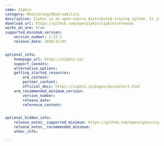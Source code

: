 ```yaml
---
name: Zipkin
category: Monitoring/Observability
description: Zipkin is an open-source distributed tracing system. It is designed to help developers collect and visualize the timing data needed to troubleshoot latency problems in microservice architectures.
download_url: https://github.com/openzipkin/zipkin/releases
works_on_arm: true
supported_minimum_version:
    version_number: 2.22.1
    release_date: 2020/11/01


optional_info:
    homepage_url: https://zipkin.io/
    support_caveats:
    alternative_options:
    getting_started_resources:
        arm_content: 
        partner_content: 
        official_docs: https://zipkin.io/pages/quickstart.html
    arm_recommended_minimum_version:
        version_number:
        release_date:
        reference_content: 


optional_hidden_info:
    release_notes__supported_minimum: https://github.com/openzipkin/zipkin/releases/tag/2.22.1
    release_notes__recommended_minimum:
    other_info: 

---
```

